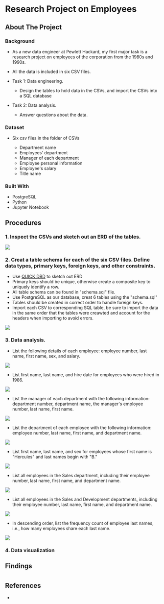 
# Research Project on Employees

## About The Project

### Background

* As a new data engineer at Pewlett Hackard, my first major task is a research project on employees of the corporation from the 1980s and 1990s.

* All the data is included in six CSV files. 

* Task 1: Data engineering. 
    * Design the tables to hold data in the CSVs, and import the CSVs into a SQL database

* Task 2: Data analysis. 
    * Answer questions about the data. 
### Dataset

* Six csv files in the folder of CSVs

    * Department name
    * Employees' department
    * Manager of each department
    * Employee personal information
    * Employee's salary
    * Title name

### Built With

* PostgreSQL
* Python
* Jupyter Notebook

## Procedures

### 1. Inspect the CSVs and sketch out an ERD of the tables.
<img src = "images/ERD.png" >

### 2. Creat a table schema for each of the six CSV files. Define data types,   primary keys, foreign keys, and other constraints.
* Use [QUICK DBD](http://www.quickdatabasediagrams.com) to sketch out ERD
* Primary keys should be unique, otherwise create a composite key to uniquely identify a row.
* All table schema can be found in "schema.sql" file.
* Use PostgreSQL as our database, creat 6 tables using the "schema.sql"
* Tables should be created in correct order to handle foreign keys.
* Import each CSV to corresponding SQL table, be sure to import the data in the same order that the tables were creawted and account for the headers when importing to avoid errors.

<img src = "images/tables.JPG" >

### 3. Data analysis.
* List the following details of each employee: employee number, last name, first name, sex, and salary.
<img src = "images/1.JPG" >

* List first name, last name, and hire date for employees who were hired in 1986.
<img src = "images/2.JPG" >

* List the manager of each department with the following information: department number, department name, the manager's employee number, last name, first name.
<img src = "images/3.JPG" >

* List the department of each employee with the following information: employee number, last name, first name, and department name.
<img src = "images/4.JPG" >

* List first name, last name, and sex for employees whose first name is "Hercules" and last names begin with "B."
<img src = "images/5.JPG" >

* List all employees in the Sales department, including their employee number, last name, first name, and department name.
<img src = "images/6.JPG" >

* List all employees in the Sales and Development departments, including their employee number, last name, first name, and department name.
<img src = "images/7.JPG" >

* In descending order, list the frequency count of employee last names, i.e., how many employees share each last name.
<img src = "images/8.JPG" >

### 4. Data visualization





## Findings 
#


## References
* []()











